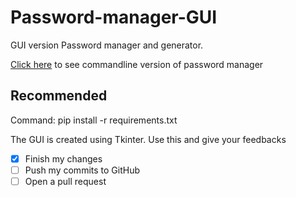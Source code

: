 # Password-manager-GUI
GUI version Password manager and generator.

[Click here](https://github.com/gowtham758550/password-generator-and-manager) to see commandline version of password manager 

## Recommended

Command:
pip install -r requirements.txt
     
The GUI is created using Tkinter. Use this and give your feedbacks      

- [x] Finish my changes
- [ ] Push my commits to GitHub
- [ ] Open a pull request

